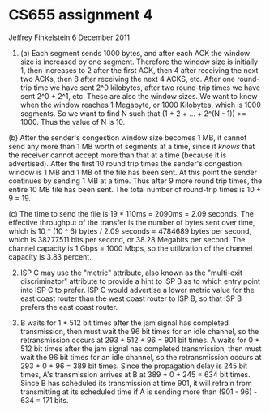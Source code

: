 # CS655 assignment 4 #

Jeffrey Finkelstein
6 December 2011

1. (a) Each segment sends 1000 bytes, and after each ACK the window size is
  increased by one segment. Therefore the window size is initially 1, then
  increases to 2 after the first ACK, then 4 after receiving the next two ACKs,
  then 8 after receiving the next 4 ACKS, etc. After one round-trip time we
  have sent 2^0 kilobytes, after two round-trip times we have sent 2^0 + 2^1,
  etc. These are also the window sizes. We want to know when the window reaches
  1 Megabyte, or 1000 Kilobytes, which is 1000 segments. So we want to find N
  such that (1 + 2 + ... + 2^(N - 1)) >= 1000. Thus the value of N is 10.

  (b) After the sender's congestion window size becomes 1 MB, it cannot send
  any more than 1 MB worth of segments at a time, since it *knows* that the
  receiver cannot accept more than that at a time (because it is advertised).
  After the first 10 round trip times the sender's congestion window is 1 MB
  and 1 MB of the file has been sent. At this point the sender continues by
  sending 1 MB at a time. Thus after 9 more round trip times, the entire 10 MB
  file has been sent. The total number of round-trip times is 10 + 9 = 19.

  (c) The time to send the file is 19 * 110ms = 2090ms = 2.09 seconds. The
  effective throughput of the transfer is the number of bytes sent over time,
  which is 10 * (10 ^ 6) bytes / 2.09 seconds = 4784689 bytes per second, which
  is 38277511 bits per second, or 38.28 Megabits per second. The channel
  capacity is 1 Gbps = 1000 Mbps, so the utilization of the channel capacity is
  3.83 percent.

2. ISP C may use the "metric" attribute, also known as the "multi-exit
  discriminator" attribute to provide a hint to ISP B as to which entry point
  into ISP C to prefer. ISP C would advertise a lower metric value for the east
  coast router than the west coast router to ISP B, so that ISP B prefers the
  east coast router.

3. B waits for 1 * 512 bit times after the jam signal has completed
  transmission, then must wait the 96 bit times for an idle channel, so the
  retransmission occurs at 293 + 512 + 96 = 901 bit times. A waits for 0 * 512
  bit times after the jam signal has completed transmission, then must wait the
  96 bit times for an idle channel, so the retransmission occurs at 293 + 0 +
  96 = 389 bit times. Since the propagation delay is 245 bit times, A's
  transmission arrives at B at 389 + 0 + 245 = 634 bit times. Since B has
  scheduled its transmission at time 901, it will refrain from transmitting at
  its scheduled time if A is sending more than (901 - 96) - 634 = 171 bits.
